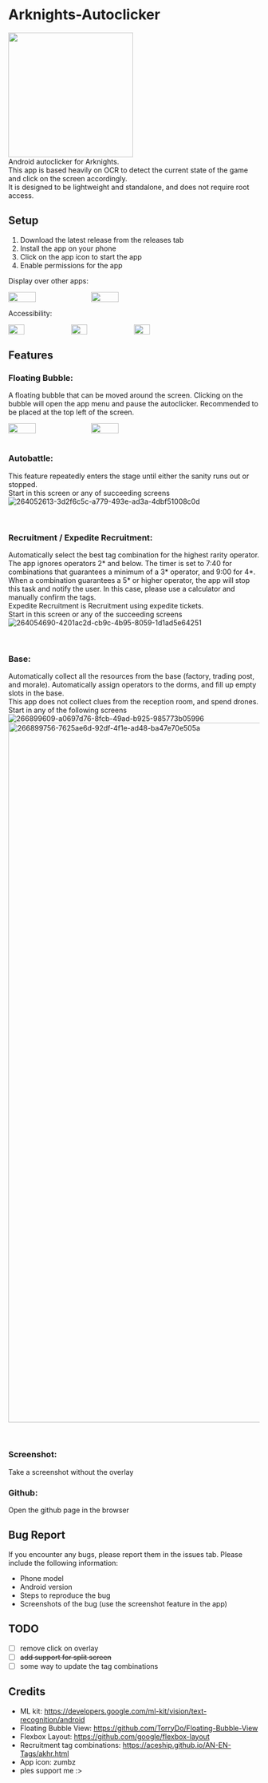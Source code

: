 # Arknights-Autoclicker
<img src="https://github.com/qwerttyuiiop1/Arknights-Autoclicker/assets/64955571/55974797-81f7-4d54-928d-239a37a6a9f1" width = 250 height = 250> <br/>
Android autoclicker for Arknights. <br/>
This app is based heavily on OCR to detect the current state of the game and click on the screen accordingly. <br/>
It is designed to be lightweight and standalone, and does not require root access.

## Setup
1. Download the latest release from the releases tab
2. Install the app on your phone
3. Click on the app icon to start the app
4. Enable permissions for the app


Display over other apps:
<div style="display: flex; flex-direction: row;">
    <img src="https://github.com/qwerttyuiiop1/Arknights-Autoclicker/assets/64955571/573b8b71-16cf-4d3b-8827-0bda2a69b3ff" style="width: 33%;">
    <img src="https://github.com/qwerttyuiiop1/Arknights-Autoclicker/assets/64955571/cf498de3-beb6-43b5-8d29-ae9316f88167" style="width: 33%;">
</div>

Accessibility:
<div style="display: flex; flex-direction: row;">
    <img src="https://github.com/qwerttyuiiop1/Arknights-Autoclicker/assets/64955571/9e4b4a68-cf30-4891-baeb-6dc88df250ea" style="width: 25%;">
    <img src="https://github.com/qwerttyuiiop1/Arknights-Autoclicker/assets/64955571/2f22293a-8051-4dd3-a8d3-f326007a6bd2" style="width: 25%;">
    <img src="https://github.com/qwerttyuiiop1/Arknights-Autoclicker/assets/64955571/e65efa9e-abb4-4f63-9a57-fe913675d937" style="width: 25%;">
</div>

## Features
### Floating Bubble:
A floating bubble that can be moved around the screen. 
Clicking on the bubble will open the app menu and pause the autoclicker.
Recommended to be placed at the top left of the screen.
<div style="display: flex; flex-direction: row;">
    <img src="https://github.com/qwerttyuiiop1/Arknights-Autoclicker/assets/64955571/836df156-d491-4a13-93d7-e283f6fabcf1" style="width: 33%;">
    <img src="https://github.com/qwerttyuiiop1/Arknights-Autoclicker/assets/64955571/8419bd6f-93f7-4faf-a4a0-617a469ac8d7" style="width: 33%;">
</div>

<br/>

### Autobattle: 
This feature repeatedly enters the stage until either the sanity runs out or stopped.
<br/>
Start in this screen or any of succeeding screens
![264052613-3d2f6c5c-a779-493e-ad3a-4dbf51008c0d](https://github.com/qwerttyuiiop1/Arknights-Autoclicker/assets/64955571/b2c16a61-3715-481f-9eb2-fb674f634bc9)

<br/>

### Recruitment / Expedite Recruitment: 
Automatically select the best tag combination for the highest rarity operator.
The app ignores operators 2* and below. The timer is set to 7:40 for combinations that guarantees a
minimum of a 3* operator, and 9:00 for 4*. <br/>
When a combination guarantees a 5* or higher operator, the app will stop this task and notify the user.
In this case, please use a calculator and manually confirm the tags. <br/>
Expedite Recruitment is Recruitment using expedite tickets.
<br/>
Start in this screen or any of the succeeding screens
![264054690-4201ac2d-cb9c-4b95-8059-1d1ad5e64251](https://github.com/qwerttyuiiop1/Arknights-Autoclicker/assets/64955571/3bec3132-30b0-4ed6-b8c0-db6cd41ae3dc)

<br/>

### Base: 
Automatically collect all the resources from the base (factory, trading post, and morale).
Automatically assign operators to the dorms, and fill up empty slots in the base. <br/>
This app does not collect clues from the reception room, and spend drones.
<br/>
Start in any of the following screens
![266899609-a0697d76-8fcb-49ad-b925-985773b05996](https://github.com/qwerttyuiiop1/Arknights-Autoclicker/assets/64955571/5dfc128a-bb48-4f41-9269-7d28d8575a22)
<img width="1402" alt="266899756-7625ae6d-92df-4f1e-ad48-ba47e70e505a" src="https://github.com/qwerttyuiiop1/Arknights-Autoclicker/assets/64955571/ab0ad942-6f75-4735-b709-6b27e28b3309">

<br/>

### Screenshot: 
Take a screenshot without the overlay
### Github: 
Open the github page in the browser

## Bug Report
If you encounter any bugs, please report them in the issues tab. Please include the following information:
* Phone model
* Android version
* Steps to reproduce the bug
* Screenshots of the bug (use the screenshot feature in the app)

## TODO
- [ ] remove click on overlay
- [ ] ~~add support for split screen~~
- [ ] some way to update the tag combinations

## Credits
* ML kit: https://developers.google.com/ml-kit/vision/text-recognition/android
* Floating Bubble View: https://github.com/TorryDo/Floating-Bubble-View
* Flexbox Layout: https://github.com/google/flexbox-layout
* Recruitment tag combinations: https://aceship.github.io/AN-EN-Tags/akhr.html
* App icon: zumbz
* ples support me :>
